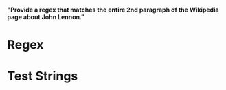 #### "Provide a regex that matches the entire 2nd paragraph of the Wikipedia page about John Lennon."

# Regex

# Test Strings